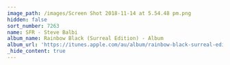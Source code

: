 ```yaml
---
image_path: /images/Screen Shot 2018-11-14 at 5.54.48 pm.png
hidden: false
sort_number: 7263
name: SFR - Steve Balbi
album_name: Rainbow Black (Surreal Edition) - Album
album_url: 'https://itunes.apple.com/au/album/rainbow-black-surreal-edition/1106211393'
_hide_content: true
---
```


